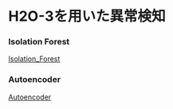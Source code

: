 # H2O-3を用いた異常検知

### Isolation Forest
[Isolation_Forest](./Isolation_Forest)

### Autoencoder
[Autoencoder](./Autoencoder)

